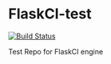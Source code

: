 FlaskCI-test
============

[![Build Status](http://scolvin.com/flaskci/status.svg)](http://scolvin.com/flaskci) 

Test Repo for FlaskCI engine
